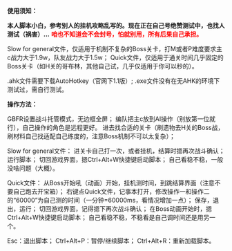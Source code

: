 **使用须知：**

**本人脚本小白，参考别人的挂机攻略乱写的。现在正在自己号绝赞测试中，也找人测试（祸害）...**
**<font color="red">咱也不知道会不会封号，怕就别用，所有后果自己承担。</font>**

Slow for general文件，仅适用于机制不复杂的Boss关卡，打M或者P难度要求主c战力大于1.9w，队友战力大于1.5w；
Quick文件，仅适用于通关时间几乎固定的Boss关卡（如H关的哥布林，其他自己试，几乎仅适用于你可以秒的）。

.ahk文件需要下载AutoHotkey（官网下1.1版）;
.exe文件没有在无AHK的环境下测试过，需自行测试。

**操作方法：**

GBFR设置战斗托管模式，无边框全屏；
编队把主c放到AI操作（别放第一位就行），自己操作的角色是远程更好。
进去找合适的关卡（刷遗物去H关的Boss战，刷材料自己找适配自己练度的，注意Boss机制不可以太复杂）；

Slow for general文件：
进关卡自己打一次，或者挂机，结算时摁再次战斗确认；
运行脚本；
切回游戏界面，摁Ctrl+Alt+W快捷键启动脚本；
自己看稳不稳，一般没啥问题（大概）。

Quick文件：
从Boss开始吼（动画）开始，挂机测时间，到跳结算界面（注意不要自己跑去开宝箱）；
右键点Quick文件，记事本打开，修改操作一和操作二的“60000”为自己测的时间（一分钟=60000ms，看情况增加一点）；
保存，退出，运行；
切回游戏界面，记得摁下再次战斗确认；
在Boss动画开始时，摁Ctrl+Alt+W快捷键启动脚本；
自己看稳不稳，不稳看是自己调时间还是用另一个。

Esc：退出脚本；
Ctrl+Alt+P：暂停/继续脚本；
Ctrl+Alt+R：重新加载脚本。


